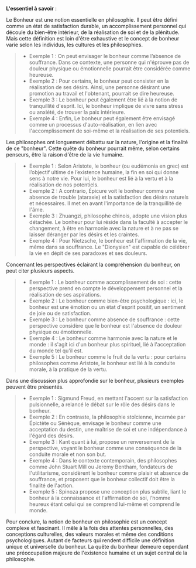 **L'essentiel à savoir** :

Le Bonheur est une notion essentielle en philosophie. Il peut être défini comme un état de satisfaction durable, un accomplissement personnel qui découle du bien-être intérieur, de la réalisation de soi et de la plénitude. Mais cette définition est loin d'être exhaustive et le concept de bonheur varie selon les individus, les cultures et les philosophies.

> - Exemple 1 : On peut envisager le bonheur comme l’absence de souffrance. Dans ce contexte, une personne qui n'éprouve pas de douleur physique ou émotionnelle pourrait être considérée comme heureuse.
> - Exemple 2 : Pour certains, le bonheur peut consister en la réalisation de ses désirs. Ainsi, une personne désirant une promotion au travail et l'obtenant, pourrait se dire heureuse.
> - Exemple 3 : Le bonheur peut également être lié à la notion de tranquillité d'esprit. Ici, le bonheur implique de vivre sans stress ou anxiété, de trouver la paix intérieure.
> - Exemple 4 : Enfin, Le bonheur peut également être envisagé comme un processus d'auto-réalisation, en lien avec l'accomplissement de soi-même et la réalisation de ses potentiels.

Les philosophes ont longuement débattu sur la nature, l'origine et la finalité de ce "bonheur". Cette quête du bonheur pourrait même, selon certains penseurs, être la raison d'être de la vie humaine.

> - Exemple 1 : Selon Aristote, le bonheur (ou eudémonia en grec) est l’objectif ultime de l’existence humaine, la fin en soi qui donne sens à notre vie. Pour lui, le bonheur est lié à la vertu et à la réalisation de nos potentiels.
> - Exemple 2 : A contrario, Épicure voit le bonheur comme une absence de trouble (ataraxie) et la satisfaction des désirs naturels et nécessaires. Il met en avant l'importance de la tranquillité de l'âme.
> - Exemple 3 : Zhuangzi, philosophe chinois, adopte une vision plus détachée. Le bonheur pour lui réside dans la faculté à accepter le changement, à être en harmonie avec la nature et à ne pas se laisser déranger par les désirs et les craintes.
> - Exemple 4 : Pour Nietzsche, le bonheur est l'affirmation de la vie, même dans sa souffrance. Le "Dionysien" est capable de célébrer la vie en dépit de ses paradoxes et ses douleurs.

Concernant les perspectives éclairant la compréhension du bonheur, on peut citer plusieurs aspects.

> - Exemple 1 : Le bonheur comme accomplissement de soi : cette perspective prend en compte le développement personnel et la réalisation de ses aspirations.
> - Exemple 2 : Le bonheur comme bien-être psychologique : ici, le bonheur est une émotion ou un état d'esprit positif, un sentiment de joie ou de satisfaction.
> - Exemple 3 : Le bonheur comme absence de souffrance : cette perspective considère que le bonheur est l'absence de douleur physique ou émotionnelle.
> - Exemple 4 : Le bonheur comme harmonie avec la nature et le monde : il s'agit ici d'un bonheur plus spirituel, lié à l'acceptation du monde tel qu'il est.
> - Exemple 5 : Le bonheur comme le fruit de la vertu : pour certains philosophes comme Aristote, le bonheur est lié à la conduite morale, à la pratique de la vertu.

Dans une discussion plus approfondie sur le bonheur, plusieurs exemples peuvent être présentés.

> - Exemple 1 : Sigmund Freud, en mettant l'accent sur la satisfaction pulsionnelle, a relancé le débat sur le rôle des désirs dans le bonheur.
> - Exemple 2 : En contraste, la philosophie stoïcienne, incarnée par Épictète ou Sénèque, envisage le bonheur comme une acceptation du destin,  une maîtrise de soi et une indépendance à l'égard des désirs.
> - Exemple 3 : Kant quant à lui, propose un renversement de la perspective, voyant le bonheur comme une conséquence de la conduite morale et non son but.
> - Exemple 4 : Dans le contexte contemporain, des philosophes comme John Stuart Mill ou Jeremy Bentham, fondateurs de l'utilitarisme, considèrent le bonheur comme plaisir et absence de souffrance, et proposent que le bonheur collectif doit être la finalité de l'action.
> - Exemple 5 : Spinoza propose une conception plus subtile, liant le bonheur à la connaissance et l'affirmation de soi, l'homme heureux étant celui qui se comprend lui-même et comprend le monde.

Pour conclure, la notion de bonheur en philosophie est un concept complexe et fascinant. Il mêle à la fois des attentes personnelles, des conceptions culturelles, des valeurs morales et même des conditions psychologiques. Autant de facteurs qui rendent difficile une définition unique et universelle du bonheur. La quête du bonheur demeure cependant une préoccupation majeure de l'existence humaine et un sujet central de la philosophie.
